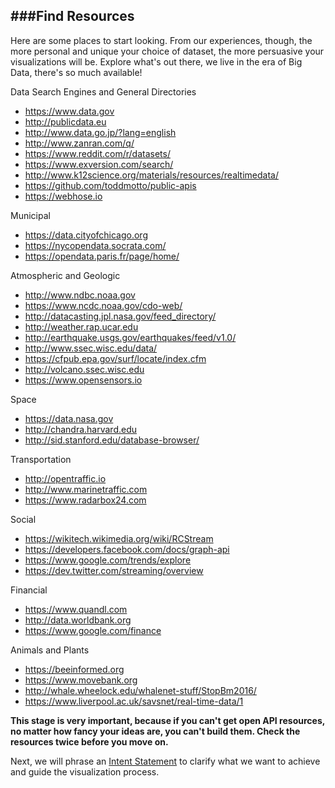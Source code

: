 ###Find Resources
---

Here are some places to start looking. From our experiences, though, the more personal and unique your choice of dataset, the more persuasive your visualizations will be. Explore what's out there, we live in the era of Big Data, there's so much available!

Data Search Engines and General Directories

- https://www.data.gov
- http://publicdata.eu
- http://www.data.go.jp/?lang=english
- http://www.zanran.com/q/
- https://www.reddit.com/r/datasets/
- https://www.exversion.com/search/
- http://www.k12science.org/materials/resources/realtimedata/
- https://github.com/toddmotto/public-apis
- https://webhose.io

Municipal

- https://data.cityofchicago.org
- https://nycopendata.socrata.com/
- https://opendata.paris.fr/page/home/

Atmospheric and Geologic

- http://www.ndbc.noaa.gov
- https://www.ncdc.noaa.gov/cdo-web/
- http://datacasting.jpl.nasa.gov/feed_directory/
- http://weather.rap.ucar.edu
- http://earthquake.usgs.gov/earthquakes/feed/v1.0/
- http://www.ssec.wisc.edu/data/
- https://cfpub.epa.gov/surf/locate/index.cfm
- http://volcano.ssec.wisc.edu
- https://www.opensensors.io

Space

- https://data.nasa.gov
- http://chandra.harvard.edu
- http://sid.stanford.edu/database-browser/

Transportation

- http://opentraffic.io
- http://www.marinetraffic.com
- https://www.radarbox24.com

Social

- https://wikitech.wikimedia.org/wiki/RCStream
- https://developers.facebook.com/docs/graph-api
- https://www.google.com/trends/explore
- https://dev.twitter.com/streaming/overview

Financial

- https://www.quandl.com
- http://data.worldbank.org
- https://www.google.com/finance

Animals and Plants

- https://beeinformed.org
- https://www.movebank.org
- http://whale.wheelock.edu/whalenet-stuff/StopBm2016/
- https://www.liverpool.ac.uk/savsnet/real-time-data/1

**This stage is very important, because if you can't get open API resources, no matter how fancy your ideas are, you can't build them. Check the resources twice before you move on.**

Next, we will phrase an [Intent Statement](intent.md) to clarify what we want to achieve and guide the visualization process.
